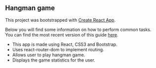 ## Hangman game

This project was bootstrapped with [Create React App](https://github.com/facebookincubator/create-react-app).

Below you will find some information on how to perform common tasks.<br>
You can find the most recent version of this guide [here](https://github.com/facebookincubator/create-react-app/blob/master/packages/react-scripts/template/README.md).


- This app is made using React, CSS3 and Bootstrap.
- Uses react-router-dom to implement routing.
- Allows user to play hangman game.
- Displays the game statistics for the user.

